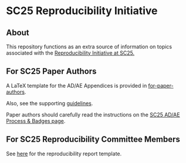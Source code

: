 # SC25 Reproducibility Initiative

## About

This repository functions as an extra source of information on topics
associated with the
[Reproducibility Initiative at SC25.](https://sc25.supercomputing.org/program/papers/reproducibility-initiative/)

## For SC25 Paper Authors

A LaTeX template for the AD/AE Appendices is provided in [for-paper-authors](for-paper-authors).

Also, see the supporting [guidelines](for-paper-authors).

Paper authors should carefully read the instructions on the [SC25 AD/AE Process & Badges page](https://sc25.supercomputing.org/program/papers/reproducibility-appendices-badges/).


## For SC25 Reproducibility Committee Members

See [here](for-reviewers) for the reproducibility report template.
